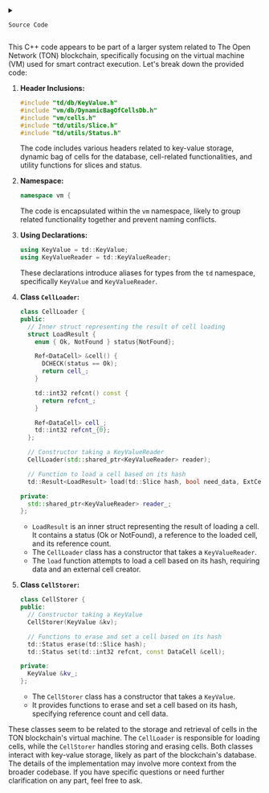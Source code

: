 <details>


  <summary>

    Source Code
    
  </summary>

```C++

#pragma once
#include "td/db/KeyValue.h"
#include "vm/db/DynamicBagOfCellsDb.h"
#include "vm/cells.h"

#include "td/utils/Slice.h"
#include "td/utils/Status.h"

namespace vm {
using KeyValue = td::KeyValue;
using KeyValueReader = td::KeyValueReader;

class CellLoader {
 public:
  struct LoadResult {
   public:
    enum { Ok, NotFound } status{NotFound};

    Ref<DataCell> &cell() {
      DCHECK(status == Ok);
      return cell_;
    }

    td::int32 refcnt() const {
      return refcnt_;
    }

    Ref<DataCell> cell_;
    td::int32 refcnt_{0};
  };
  CellLoader(std::shared_ptr<KeyValueReader> reader);
  td::Result<LoadResult> load(td::Slice hash, bool need_data, ExtCellCreator &ext_cell_creator);

 private:
  std::shared_ptr<KeyValueReader> reader_;
};

class CellStorer {
 public:
  CellStorer(KeyValue &kv);
  td::Status erase(td::Slice hash);
  td::Status set(td::int32 refcnt, const DataCell &cell);

 private:
  KeyValue &kv_;
};
}  // namespace vm



```



</details>

This C++ code appears to be part of a larger system related to The Open Network (TON) blockchain, specifically focusing on the virtual machine (VM) used for smart contract execution. Let's break down the provided code:

1. **Header Inclusions:**
   ```cpp
   #include "td/db/KeyValue.h"
   #include "vm/db/DynamicBagOfCellsDb.h"
   #include "vm/cells.h"
   #include "td/utils/Slice.h"
   #include "td/utils/Status.h"
   ```

   The code includes various headers related to key-value storage, dynamic bag of cells for the database, cell-related functionalities, and utility functions for slices and status.

2. **Namespace:**
   ```cpp
   namespace vm {
   ```

   The code is encapsulated within the `vm` namespace, likely to group related functionality together and prevent naming conflicts.

3. **Using Declarations:**
   ```cpp
   using KeyValue = td::KeyValue;
   using KeyValueReader = td::KeyValueReader;
   ```

   These declarations introduce aliases for types from the `td` namespace, specifically `KeyValue` and `KeyValueReader`.

4. **Class `CellLoader`:**
   ```cpp
   class CellLoader {
   public:
     // Inner struct representing the result of cell loading
     struct LoadResult {
       enum { Ok, NotFound } status{NotFound};

       Ref<DataCell> &cell() {
         DCHECK(status == Ok);
         return cell_;
       }

       td::int32 refcnt() const {
         return refcnt_;
       }

       Ref<DataCell> cell_;
       td::int32 refcnt_{0};
     };

     // Constructor taking a KeyValueReader
     CellLoader(std::shared_ptr<KeyValueReader> reader);

     // Function to load a cell based on its hash
     td::Result<LoadResult> load(td::Slice hash, bool need_data, ExtCellCreator &ext_cell_creator);

   private:
     std::shared_ptr<KeyValueReader> reader_;
   };
   ```

   - `LoadResult` is an inner struct representing the result of loading a cell. It contains a status (Ok or NotFound), a reference to the loaded cell, and its reference count.
   - The `CellLoader` class has a constructor that takes a `KeyValueReader`.
   - The `load` function attempts to load a cell based on its hash, requiring data and an external cell creator.

5. **Class `CellStorer`:**
   ```cpp
   class CellStorer {
   public:
     // Constructor taking a KeyValue
     CellStorer(KeyValue &kv);

     // Functions to erase and set a cell based on its hash
     td::Status erase(td::Slice hash);
     td::Status set(td::int32 refcnt, const DataCell &cell);

   private:
     KeyValue &kv_;
   };
   ```

   - The `CellStorer` class has a constructor that takes a `KeyValue`.
   - It provides functions to erase and set a cell based on its hash, specifying reference count and cell data.

These classes seem to be related to the storage and retrieval of cells in the TON blockchain's virtual machine. The `CellLoader` is responsible for loading cells, while the `CellStorer` handles storing and erasing cells. Both classes interact with key-value storage, likely as part of the blockchain's database. The details of the implementation may involve more context from the broader codebase. If you have specific questions or need further clarification on any part, feel free to ask.

